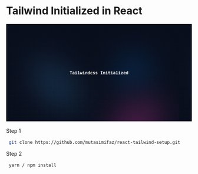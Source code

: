 # Tailwind Initialized in React

![cover-image](https://raw.githubusercontent.com/mutasimifaz/react-tailwind-setup/main/tailwind.png)

Step 1

```bash
 git clone https://github.com/mutasimifaz/react-tailwind-setup.git
```

Step 2

```bash
 yarn / npm install
```
